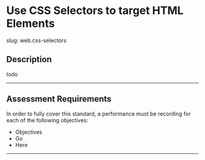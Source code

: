# Use CSS Selectors to target HTML Elements

slug: web.css-selectors

## Description
todo

---
## Assessment Requirements
In order to fully cover this standard, a performance must be recording for each of the following objectives:

- Objectives
- Go
- Here


---
